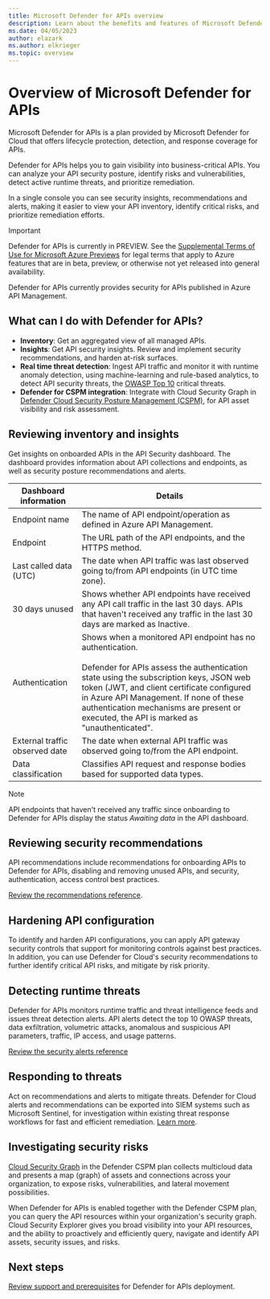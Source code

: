 ```yaml
---
title: Microsoft Defender for APIs overview
description: Learn about the benefits and features of Microsoft Defender for APIs
ms.date: 04/05/2023
author: elazark
ms.author: elkrieger
ms.topic: overview
---
```


# Overview of Microsoft Defender for APIs

Microsoft Defender for APIs is a plan provided by Microsoft Defender for Cloud that offers lifecycle protection, detection, and response coverage for APIs.

Defender for APIs helps you to gain visibility into business-critical APIs. You can analyze your API security posture, identify risks and vulnerabilities, detect active runtime threats, and prioritize remediation.

In a single console you can see security insights, recommendations and alerts, making it easier to view your API inventory, identify critical risks, and prioritize remediation efforts.

> [!IMPORTANT]
> Defender for APIs is currently in PREVIEW.
> See the [Supplemental Terms of Use for Microsoft Azure Previews](https://azure.microsoft.com/support/legal/preview-supplemental-terms/) for legal terms that apply to Azure features that are in beta, preview, or otherwise not yet released into general availability.

Defender for APIs currently provides security for APIs published in Azure API Management.

## What can I do with Defender for APIs?

- **Inventory**: Get an aggregated view of all managed APIs.  
- **Insights**: Get API security insights. Review and implement security recommendations, and harden at-risk surfaces.
- **Real time threat detection**: Ingest API traffic and monitor it with runtime anomaly detection, using machine-learning and rule-based analytics, to detect API security threats, the [OWASP Top 10](https://owasp.org/www-project-top-ten/) critical threats.
- **Defender for CSPM integration**: Integrate with Cloud Security Graph in [Defender Cloud Security Posture Management (CSPM)](concept-cloud-security-posture-management.md), for API asset visibility and risk assessment.


## Reviewing inventory and insights

Get insights on onboarded APIs in the API Security dashboard. The dashboard provides information about API collections and endpoints, as well as security posture recommendations and alerts.


**Dashboard information** | **Details**
--- | ---
Endpoint name | The name of API endpoint/operation as defined in Azure API Management.
Endpoint | The URL path of the API endpoints, and the HTTPS method. 
Last called data (UTC) | The date when API traffic was last observed going to/from API endpoints (in UTC time zone). 
30 days unused | Shows whether API endpoints have received any API call traffic in the last 30 days. APIs that haven't received any traffic in the last 30 days are marked as Inactive. 
Authentication | Shows when a monitored API endpoint has no authentication. <br/><br/> Defender for APIs assess the authentication state using the subscription keys, JSON web token (JWT, and client certificate configured in Azure API Management. If none of these authentication mechanisms are present or executed, the API is marked as "unauthenticated".
External traffic observed date | The date when external API traffic was observed going to/from the API endpoint. 
Data classification | Classifies API request and response bodies based for supported data types. 

> [!NOTE]
> API endpoints that haven't received any traffic since onboarding to Defender for APIs display the status *Awaiting data* in the API dashboard.

## Reviewing security recommendations

API recommendations include recommendations for onboarding APIs to Defender for APIs, disabling and removing unused APIs, and security, authentication, access control best practices.

[Review the recommendations reference](recommendations-reference.md).


## Hardening API configuration

To identify and harden API configurations, you can apply API gateway security controls that support for monitoring controls against best practices. In addition, you can use Defender for Cloud's security recommendations to further identify critical API risks, and mitigate by risk priority.

## Detecting runtime threats

Defender for APIs monitors runtime traffic and threat intelligence feeds and issues threat detection alerts. API alerts detect the top 10 OWASP threats, data exfiltration, volumetric attacks, anomalous and suspicious API parameters, traffic, IP access, and usage patterns.

[Review the security alerts reference](alerts-reference.md)

## Responding to threats

Act on recommendations and alerts to mitigate threats. Defender for Cloud alerts and recommendations can be exported into SIEM systems such as Microsoft Sentinel, for investigation within existing threat response workflows for fast and efficient remediation. [Learn more](export-to-siem.md).

## Investigating security risks

[Cloud Security Graph](concept-attack-path.md) in the Defender CSPM plan collects multicloud data and presents a map (graph) of assets and connections across your organization, to expose risks, vulnerabilities, and lateral movement possibilities. 

When Defender for APIs is enabled together with the Defender CSPM plan, you can query the API resources within your organization's security graph. Cloud Security Explorer gives you broad visibility into your API resources, and the ability to proactively and efficiently query, navigate and identify API assets, security issues, and risks.

## Next steps

[Review support and prerequisites](defender-for-apis-prepare.md) for Defender for APIs deployment.
